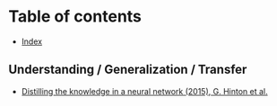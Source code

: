 # Table of contents

* [Index](README.md)

## Understanding / Generalization / Transfer

* [Distilling the knowledge in a neural network \(2015\), G. Hinton et al.](understanding-generalization-transfer/distilling-the-knowledge-in-a-neural-network-2015-g.-hinton-et-al..md)

